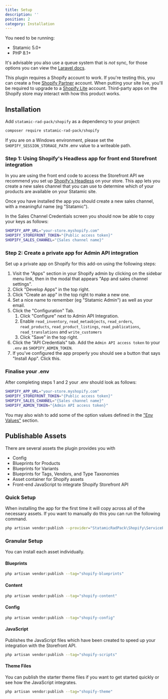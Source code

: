 ```yaml
---
title: Setup
description: ''
position: 2
category: Installation
---
```


You need to be running:

- Statamic 5.0+
- PHP 8.1+

It's advisable you also use a queue system that is _not_ sync, for those options you can view the [Laravel docs](https://laravel.com/docs/8.x/queues#driver-prerequisites).

This plugin requires a Shopify account to work. If you're testing this, you can create a free [Shopify Partner](https://www.shopify.co.uk/partners) account. When putting your site live, you'll be required to upgrade to a [Shopify Lite](https://www.shopify.co.uk/lite) account. Third-party apps on the Shopify store may interact with how this product works.

## Installation

Add `statamic-rad-pack/shopify` as a dependency to your project:

```bash
composer require statamic-rad-pack/shopify
```

If you are on a Windows environment, please set the `SHOPIFY_SESSION_STORAGE_PATH` .env value to a writeable path.


### Step 1: Using Shopify's Headless app for front end Storefront integration

In you are using the front end code to access the Storefront API we recommend you set up [Shopify's Headless](https://apps.shopify.com/headless) on your store. This app lets you create a new sales channel that you can use to determine which of your products are available on your Statamic site.

Once you have installed the app you should create a new sales channel, with a meaningful name (eg "Statamic").

In the Sales Channel Credentials screen you should now be able to copy your keys as follows:

```bash
SHOPIFY_APP_URL="your-store.myshopify.com"
SHOPIFY_STOREFRONT_TOKEN="{Public access token}"
SHOPIFY_SALES_CHANNEL="{Sales channel name}"
```


### Step 2: Create a private app for Admin API integration
Set up a private app on Shopify for this add-on using the following steps:

1. Visit the "Apps" section in your Shopify admin by clicking on the sidebar menu link, then in the modal that appears "App and sales channel settings".
2. Click "Develop Apps" in the top right.
3. Click "Create an app" in the top right to make a new one.
4. Set a nice name to remember (eg "Statamic Admin") as well as your email.
5. Click the "Configuration" Tab.
    1. Click "Configure" next to Admin API Integration.
    2. Enable `read_inventory`, `read_metaobjects`, `read_orders`, `read_products`, `read_product_listings`, `read_publications`, `read_translations` and `write_customers`
    5. Click "Save" in the top right.
6. Click the "API Credentials" tab. Add the `Admin API access token` to your `.env` as `SHOPIFY_ADMIN_TOKEN`.
7. If you've configured the app properly you should see a button that says "Install App". Click this.


### Finalise your .env
After completing steps 1 and 2 your .env should look as follows:

```bash
SHOPIFY_APP_URL="your-store.myshopify.com"
SHOPIFY_STOREFRONT_TOKEN="{Public access token}"
SHOPIFY_SALES_CHANNEL="{Sales channel name}"
SHOPIFY_ADMIN_TOKEN="{Admin API access token}"
```

You may also wish to add some of the option values defined in the ["Env Values"](/env) section.

## Publishable Assets

There are several assets the plugin provides you with

- Config
- Blueprints for Products
- Blueprints for Variants
- Blueprints for Tags, Vendors, and Type Taxonomies
- Asset container for Shopify assets
- Front-end JavaScript to integrate Shopify Storefront API

### Quick Setup

When installing the app for the first time it will copy across all of the necessary assets. If you want to manually do this you can run the following command.

```bash
php artisan vendor:publish --provider="StatamicRadPack\Shopify\ServiceProvider"
```

### Granular Setup

You can install each asset individually.

#### Blueprints

```bash
php artisan vendor:publish --tag="shopify-blueprints"
```

#### Content

```bash
php artisan vendor:publish --tag="shopify-content"
```

#### Config

```bash
php artisan vendor:publish --tag="shopify-config"
```

#### JavaScript

Publishes the JavaScript files which have been created to speed up your integration with the Storefront API.

```bash
php artisan vendor:publish --tag="shopify-scripts"
```

#### Theme Files

You can publish the starter theme files if you want to get started quickly or see how the JavaScript integrates.

```bash
php artisan vendor:publish --tag="shopify-theme"
```
